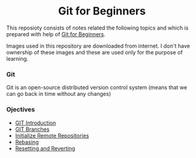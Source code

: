 <h1 align="center"> Git for Beginners </h1>

This reposioty consists of notes related the following topics and which is prepared with help of [Git for Beginners](https://beta.kodekloud.com/courses/git-for-beginners/).<br /> 

Images used in this repository are downloaded from internet. I don't have ownership of these images and these are used only for the purpose of learning.

### Git

Git is an open-source distributed version control system (means that we can go back in time without any changes)

### Ojectives
* [GIT Introduction](./01_git_introduction.md)
* [GIT Branches](./02_git_branches.md)
* [Initialize Remote Repositories](./03_initiate_remote_repo)
* [Rebasing](./04_rebasing_cherry_pick.md)
* [Resetting and Reverting](./05_resetting_reverting.md)